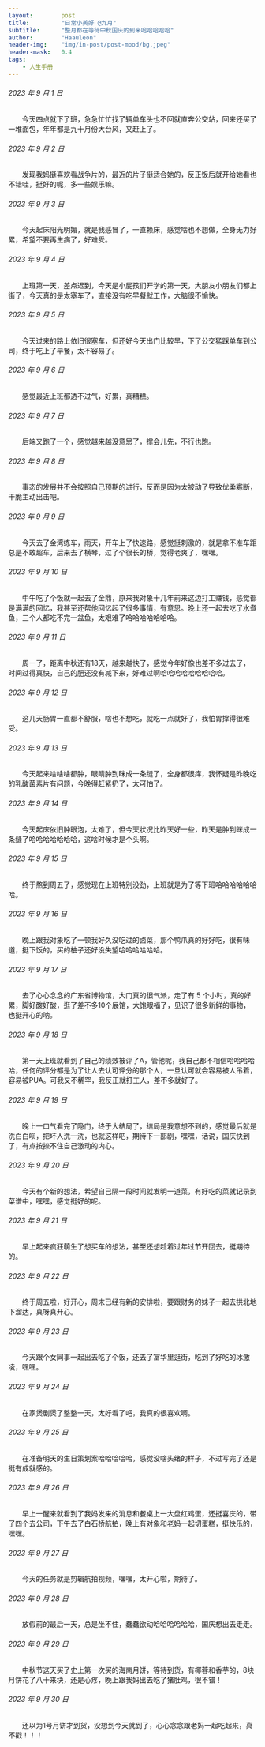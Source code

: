 ```yaml
---
layout:        post
title:         "日常小美好 @九月"
subtitle:      "整月都在等待中秋国庆的到来哈哈哈哈哈"
author:        "Haauleon"
header-img:    "img/in-post/post-mood/bg.jpeg"
header-mask:   0.4
tags:
    - 人生手册
---
```


###### 2023 年 9 月 1 日
&emsp;&emsp;今天四点就下了班，急急忙忙找了辆单车头也不回就直奔公交站，回来还买了一堆面包，年年都是九十月份大台风，又赶上了。

###### 2023 年 9 月 2 日
&emsp;&emsp;发现我妈挺喜欢看战争片的，最近的片子挺适合她的，反正饭后就开给她看也不错哇，挺好的呢，多一些娱乐嘛。

###### 2023 年 9 月 3 日
&emsp;&emsp;今天起床阳光明媚，就是我感冒了，一直赖床，感觉啥也不想做，全身无力好累，希望不要再生病了，好难受。

###### 2023 年 9 月 4 日
&emsp;&emsp;上班第一天，差点迟到，今天是小屁孩们开学的第一天，大朋友小朋友们都上街了，今天真的是太塞车了，直接没有吃早餐就工作，大脑很不愉快。

###### 2023 年 9 月 5 日
&emsp;&emsp;今天过来的路上依旧很塞车，但还好今天出门比较早，下了公交猛踩单车到公司，终于吃上了早餐，太不容易了。

###### 2023 年 9 月 6 日
&emsp;&emsp;感觉最近上班都透不过气，好累，真糟糕。

###### 2023 年 9 月 7 日
&emsp;&emsp;后端又跑了一个，感觉越来越没意思了，撑会儿先，不行也跑。

###### 2023 年 9 月 8 日
&emsp;&emsp;事态的发展并不会按照自己预期的进行，反而是因为太被动了导致优柔寡断，干脆主动出击吧。

###### 2023 年 9 月 9 日
&emsp;&emsp;今天去了金湾练车，雨天，开车上了快速路，感觉挺刺激的，就是拿不准车距总是不敢超车，后来去了横琴，过了个很长的桥，觉得老爽了，嘿嘿。

###### 2023 年 9 月 10 日
&emsp;&emsp;中午吃了个饭就一起去了金鼎，原来我对象十几年前来这边打工赚钱，感觉都是满满的回忆，我甚至还帮他回忆起了很多事情，有意思。晚上还一起去吃了水煮鱼，三个人都吃不完一盆鱼，太艰难了哈哈哈哈哈哈哈。

###### 2023 年 9 月 11 日
&emsp;&emsp;周一了，距离中秋还有18天，越来越快了，感觉今年好像也差不多过去了，时间过得真快，自己的肥还没有减下来，好难过啊哈哈哈哈哈哈哈哈哈。

###### 2023 年 9 月 12 日
&emsp;&emsp;这几天肠胃一直都不舒服，啥也不想吃，就吃一点就好了，我怕胃撑得很难受。

###### 2023 年 9 月 13 日
&emsp;&emsp;今天起来啥啥啥都肿，眼睛肿到眯成一条缝了，全身都很痒，我怀疑是昨晚吃的乳酸菌素片有问题，今晚得赶紧扔了，太可怕了。

###### 2023 年 9 月 14 日
&emsp;&emsp;今天起床依旧肿眼泡，太难了，但今天状况比昨天好一些，昨天是肿到眯成一条缝了哈哈哈哈哈哈哈，这啥时候才是个头啊。

###### 2023 年 9 月 15 日
&emsp;&emsp;终于熬到周五了，感觉现在上班特别没劲，上班就是为了等下班哈哈哈哈哈哈哈。

###### 2023 年 9 月 16 日
&emsp;&emsp;晚上跟我对象吃了一顿我好久没吃过的卤菜，那个鸭爪真的好好吃，很有味道，挺下饭的，买的柚子还好没失望哈哈哈哈哈哈。

###### 2023 年 9 月 17 日
&emsp;&emsp;去了心心念念的广东省博物馆，大门真的很气派，走了有 5 个小时，真的好累，脚好酸好酸，逛了差不多10个展馆，大饱眼福了，见识了很多新鲜的事物，也挺开心的呐。

###### 2023 年 9 月 18 日
&emsp;&emsp;第一天上班就看到了自己的绩效被评了A，管他呢，我自己都不相信哈哈哈哈哈，任何的评分都是为了让人去认可评分的那个人，一旦认可就会容易被人吊着，容易被PUA。可我又不稀罕，我反正就打工人，差不多就好了。

###### 2023 年 9 月 19 日
&emsp;&emsp;晚上一口气看完了隐门，终于大结局了，结局是我意想不到的，感觉最后就是洗白白呗，把坏人洗一洗，也就这样吧，期待下一部剧，嘿嘿，话说，国庆快到了，有点按捺不住自己激动的内心。

###### 2023 年 9 月 20 日
&emsp;&emsp;今天有个新的想法，希望自己隔一段时间就发明一道菜，有好吃的菜就记录到菜谱中，嘿嘿，感觉挺好的呢。

###### 2023 年 9 月 21 日
&emsp;&emsp;早上起来疯狂萌生了想买车的想法，甚至还想趁着过年过节开回去，挺期待的。

###### 2023 年 9 月 22 日
&emsp;&emsp;终于周五啦，好开心，周末已经有新的安排啦，要跟财务的妹子一起去拱北地下溜达，真呀真开心。

###### 2023 年 9 月 23 日
&emsp;&emsp;今天跟个女同事一起出去吃了个饭，还去了富华里逛街，吃到了好吃的冰激凌，嘿嘿。

###### 2023 年 9 月 24 日
&emsp;&emsp;在家煲剧煲了整整一天，太好看了吧，我真的很喜欢啊。

###### 2023 年 9 月 25 日
&emsp;&emsp;在准备明天的生日策划案哈哈哈哈哈，感觉没啥头绪的样子，不过写完了还是挺有成就感的。

###### 2023 年 9 月 26 日
&emsp;&emsp;早上一醒来就看到了我妈发来的消息和餐桌上一大盘红鸡蛋，还挺喜庆的，带了四个去公司，下午去了白石桥航拍，晚上有对象和老妈一起切蛋糕，挺快乐的，嘿嘿。

###### 2023 年 9 月 27 日
&emsp;&emsp;今天的任务就是剪辑航拍视频，嘿嘿，太开心啦，期待了。

###### 2023 年 9 月 28 日
&emsp;&emsp;放假前的最后一天，总是坐不住，蠢蠢欲动哈哈哈哈哈哈，国庆想出去走走。

###### 2023 年 9 月 29 日
&emsp;&emsp;中秋节这天买了史上第一次买的海南月饼，等待到货，有椰蓉和香芋的，8块月饼花了八十来块，还是心疼，晚上跟我妈出去吃了猪肚鸡，很不错！

###### 2023 年 9 月 30 日
&emsp;&emsp;还以为1号月饼才到货，没想到今天就到了，心心念念跟老妈一起吃起来，真不戳！！！